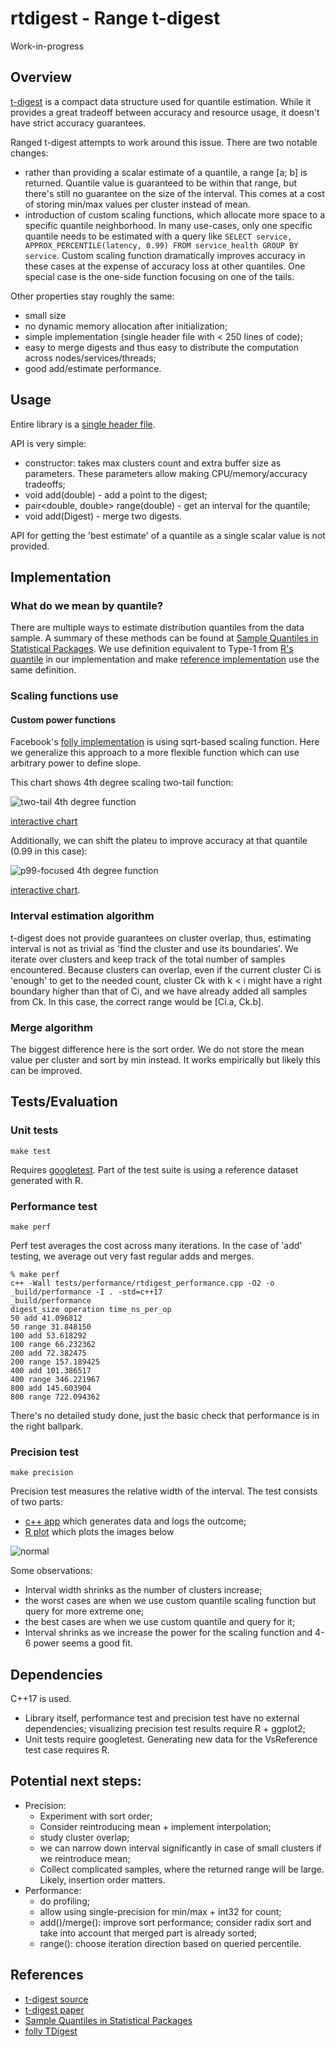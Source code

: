 # rtdigest - Range t-digest

Work-in-progress

## Overview

[t-digest](https://github.com/tdunning/t-digest) is a compact data structure used for quantile estimation. While it provides a great tradeoff between accuracy and resource usage, it doesn't have strict accuracy guarantees.

Ranged t-digest attempts to work around this issue. There are two notable changes:
* rather than providing a scalar estimate of a quantile, a range [a; b] is returned. Quantile value is guaranteed to be within that range, but there's still no guarantee on the size of the interval. This comes at a cost of storing min/max values per cluster instead of mean.
* introduction of custom scaling functions, which allocate more space to a specific quantile neighborhood. In many use-cases, only one specific quantile needs to be estimated with a query like ```SELECT service, APPROX_PERCENTILE(latency, 0.99) FROM service_health GROUP BY service```. Custom scaling function dramatically improves accuracy in these cases at the expense of accuracy loss at other quantiles. One special case is the one-side function focusing on one of the tails.

Other properties stay roughly the same: 
* small size
* no dynamic memory allocation after initialization;
* simple implementation (single header file with < 250 lines of code);
* easy to merge digests and thus easy to distribute the computation across nodes/services/threads;
* good add/estimate performance.

## Usage

Entire library is a [single header file](/include/rtdigest.h).

API is very simple:
* constructor: takes max clusters count and extra buffer size as parameters. These parameters allow making CPU/memory/accuracy tradeoffs;
* void add(double) - add a point to the digest;
* pair<double, double> range(double) - get an interval for the quantile;
* void add(Digest) - merge two digests.

API for getting the 'best estimate' of a quantile as a single scalar value is not provided. 

## Implementation
### What do we mean by quantile?
There are multiple ways to estimate distribution quantiles from the data sample. A summary of these methods can be found at [Sample Quantiles in Statistical Packages](https://www.researchgate.net/publication/222105754_Sample_Quantiles_in_Statistical_Packages). We use definition equivalent to Type-1 from [R's quantile](https://www.rdocumentation.org/packages/stats/versions/3.6.2/topics/quantile) in our implementation and make [reference implementation](/tests/reference_impl.r) use the same definition.

### Scaling functions use
#### Custom power functions
Facebook's [folly implementation](https://github.com/facebook/folly/blob/master/folly/stats/TDigest.h) is using sqrt-based scaling function. Here we generalize this approach to a more flexible function which can use arbitrary power to define slope.

This chart shows 4th degree scaling two-tail function:

![two-tail 4th degree function](/tests/data/pow4_two_side.png)

[interactive chart](https://www.desmos.com/calculator/oivhqztran)

Additionally, we can shift the plateu to improve accuracy at that quantile (0.99 in this case): 

![p99-focused 4th degree function](/tests/data/pow4_q99.png)

[interactive chart](https://www.desmos.com/calculator/ubccsunfpd).


### Interval estimation algorithm
t-digest does not provide guarantees on cluster overlap, thus, estimating interval is not as trivial as 'find the cluster and use its boundaries'. 
We iterate over clusters and keep track of the total number of samples encountered. Because clusters can overlap, even if the current cluster Ci is 'enough' to get to the needed count, cluster Ck with k < i might have a right boundary higher than that of Ci, and we have already added all samples from Ck. In this case, the correct range would be [Ci.a, Ck.b].

### Merge algorithm
The biggest difference here is the sort order. We do not store the mean value per cluster and sort by min instead. It works empirically but likely this can be improved.

## Tests/Evaluation
 
### Unit tests
```make test```

Requires [googletest](https://github.com/google/googletest). Part of the test suite is using a reference dataset generated with R.

### Performance test
```make perf```

Perf test averages the cost across many iterations. In the case of 'add' testing, we average out very fast regular adds and merges.

```
% make perf
c++ -Wall tests/performance/rtdigest_performance.cpp -O2 -o _build/performance -I . -std=c++17
_build/performance
digest_size operation time_ns_per_op
50 add 41.096812
50 range 31.848150
100 add 53.618292
100 range 66.232362
200 add 72.382475
200 range 157.189425
400 add 101.386517
400 range 346.221967
800 add 145.603904
800 range 722.094362
```

There's no detailed study done, just the basic check that performance is in the right ballpark.


### Precision test

```make precision```

Precision test measures the relative width of the interval. The test consists of two parts:
* [c++ app](/tests/rtdigest_precision.cpp) which generates data and logs the outcome;
* [R plot](/tests/precision_plot.r) which plots the images below

![normal](/tests/data/precision_normal.png)

Some observations:
* Interval width shrinks as the number of clusters increase;
* the worst cases are when we use custom quantile scaling function but query for more extreme one;
* the best cases are when we use custom quantile and query for it;
* Interval shrinks as we increase the power for the scaling function and 4-6 power seems a good fit.

## Dependencies

C++17 is used.

* Library itself, performance test and precision test have no external dependencies; visualizing precision test results require R + ggplot2;
* Unit tests require googletest. Generating new data for the VsReference test case requires R.

## Potential next steps:
* Precision:
  * Experiment with sort order;
  * Consider reintroducing mean + implement interpolation;
  * study cluster overlap;
  * we can narrow down interval significantly in case of small clusters if we reintroduce mean;
  * Collect complicated samples, where the returned range will be large. Likely, insertion order matters.
* Performance:
  * do profiling;
  * allow using single-precision for min/max + int32 for count;
  * add()/merge(): improve sort performance; consider radix sort and take into account that merged part is already sorted;
  * range(): choose iteration direction based on queried percentile.

## References
* [t-digest source](https://github.com/tdunning/t-digest/)
* [t-digest paper](https://arxiv.org/abs/1902.04023)
* [Sample Quantiles in Statistical Packages](https://www.researchgate.net/publication/222105754_Sample_Quantiles_in_Statistical_Packages)
* [folly TDigest](https://github.com/facebook/folly/blob/master/folly/stats/TDigest.h)
